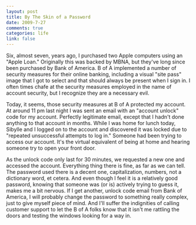 ```yaml
--- 
layout: post
title: By The Skin of a Password
date: 2009-7-27
comments: true
categories: life
link: false
---
```

Six, almost seven, years ago, I purchased two Apple computers using an "Apple Loan." Originally this was backed by MBNA, but they've long since been purchased by Bank of America. B of A implemented a number of security measures for their online banking, including a visual "site pass" image that I got to select and that should always be present when I sign in. I often times chafe at the security measures employed in the name of account security, but I recognize they are a necessary evil.

Today, it seems, those security measures at B of A protected my account. At around 11 pm last night I was sent an email with an "account unlock" code for my account. Perfectly legitimate email, except that I hadn't done anything to that account in months. While I was home for lunch today, Sibylle and I logged on to the account and discovered it was locked due to "repeated unsuccessful attempts to log in." Someone had been trying to access our account. It's the virtual equivalent of being at home and hearing someone try to open your front door.

As the unlock code only last for 30 minutes, we requested a new one and accessed the account. Everything thing there is fine, as far as we can tell. The password used there is a decent one, capitalization, numbers, not a dictionary word, et cetera. And even though I feel it is a relatively good password, knowing that someone was (or is) actively trying to guess it, makes me a bit nervous. If I get another, unlock code email from Bank of America, I will probably change the password to something really complex, just to give myself piece of mind. And I'll suffer the indignities of calling customer support to let the B of A folks know that it isn't me rattling the doors and testing the windows looking for a way in.
